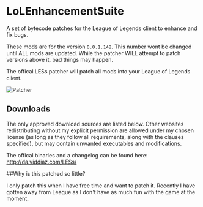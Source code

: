 LoLEnhancementSuite
==================

A set of bytecode patches for the League of Legends client to enhance and fix bugs.

These mods are for the version `0.0.1.148`. This number wont be changed until ALL mods are updated. While the patcher WILL attempt to patch versions above it, bad things may happen.

The offical LESs patcher will patch all mods into your League of Legends client.

![Patcher](http://puu.sh/ikj1Y/bfa3ea4eb6.png)

## Downloads

The only approved download sources are listed below. Other websites redistributing without my explicit permission are allowed under my chosen license (as long as they follow all requirements, along with the clauses specified), but may contain unwanted executables and modifications.

The offical binaries and a changelog can be found here: http://da.viddiaz.com/LESs/

##Why is this patched so little?

I only patch this when I have free time and want to patch it. Recently I have gotten away from League as I don't have as much fun with the game at the moment.
